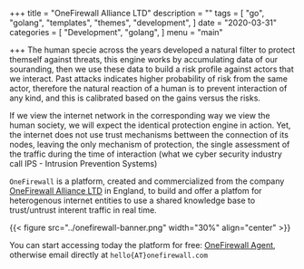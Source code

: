 +++
title = "OneFirewall Alliance LTD"
description = ""
tags = [
    "go",
    "golang",
    "templates",
    "themes",
    "development",
]
date = "2020-03-31"
categories = [
    "Development",
    "golang",
]
menu = "main"

+++
The human specie across the years developed a natural filter to protect themself against threats, this engine works by accumulating data of our souranding, then we use these data to build a risk profile against actors that we interact. Past attacks indicates higher probability of risk from the same actor, therefore the natural reaction of a human is to prevent interaction of any kind, and this is calibrated based on the gains versus the risks.

If we view the internet network in the corresponding way we view the human society, we will expect the identical protection engine in action. 
Yet, the internet does not use trust mechanisms bettween the connection of its nodes, leaving the only mechanism of protection, the single assessment of the traffic during the time of interaction (what we cyber security industry call IPS - Intrusion Prevention Systems)

`OneFirewall` is a platform, created and commercialized from the company [OneFirewall Alliance LTD](https://onefirewall.com "OneFirewall Alliance LTD") in England, to build and offer a platfom for heterogenous internet entities to use a shared knowledge base to trust/untrust interent traffic in real time.

{{< figure src="../onefirewall-banner.png" width="30%" align="center"  >}}



You can start accessing today the platform for free: [OneFirewall Agent](https://app.onefirewall.com "OneFirewall Alliance LTD"), otherwise email directly at `hello{AT}onefirewall.com`

